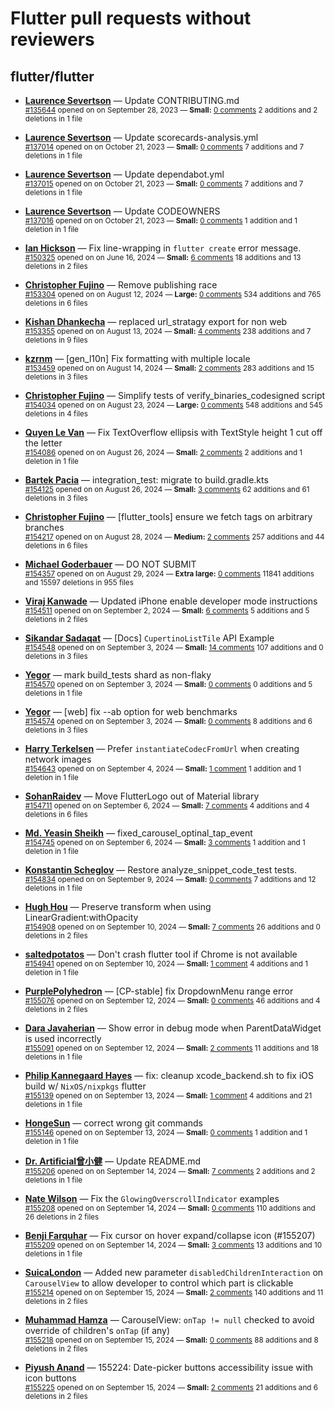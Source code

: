 # Flutter pull requests without reviewers

## flutter/flutter

* **[Laurence Severtson](https://github.com/Laurry-gee)** &mdash; Update CONTRIBUTING.md<br />
  <sub>[#135644](https://github.com/flutter/flutter/pull/135644) opened on on September 28, 2023 &mdash; **Small:** [0 comments](https://github.com/flutter/flutter/pull/135644) 2 additions and 2 deletions in 1 file</sub><br />

* **[Laurence Severtson](https://github.com/Laurry-gee)** &mdash; Update scorecards-analysis.yml<br />
  <sub>[#137014](https://github.com/flutter/flutter/pull/137014) opened on on October 21, 2023 &mdash; **Small:** [0 comments](https://github.com/flutter/flutter/pull/137014) 7 additions and 7 deletions in 1 file</sub><br />

* **[Laurence Severtson](https://github.com/Laurry-gee)** &mdash; Update dependabot.yml<br />
  <sub>[#137015](https://github.com/flutter/flutter/pull/137015) opened on on October 21, 2023 &mdash; **Small:** [0 comments](https://github.com/flutter/flutter/pull/137015) 7 additions and 7 deletions in 1 file</sub><br />

* **[Laurence Severtson](https://github.com/Laurry-gee)** &mdash; Update CODEOWNERS<br />
  <sub>[#137016](https://github.com/flutter/flutter/pull/137016) opened on on October 21, 2023 &mdash; **Small:** [0 comments](https://github.com/flutter/flutter/pull/137016) 1 addition and 1 deletion in 1 file</sub><br />

* **[Ian Hickson](https://github.com/Hixie)** &mdash; Fix line-wrapping in `flutter create` error message.<br />
  <sub>[#150325](https://github.com/flutter/flutter/pull/150325) opened on on June 16, 2024 &mdash; **Small:** [6 comments](https://github.com/flutter/flutter/pull/150325) 18 additions and 13 deletions in 2 files</sub><br />

* **[Christopher Fujino](https://github.com/christopherfujino)** &mdash; Remove publishing race<br />
  <sub>[#153304](https://github.com/flutter/flutter/pull/153304) opened on on August 12, 2024 &mdash; **Large:** [0 comments](https://github.com/flutter/flutter/pull/153304) 534 additions and 765 deletions in 6 files</sub><br />

* **[Kishan Dhankecha](https://github.com/kishan-dhankecha)** &mdash; replaced url_stratagy export for non web<br />
  <sub>[#153355](https://github.com/flutter/flutter/pull/153355) opened on on August 13, 2024 &mdash; **Small:** [4 comments](https://github.com/flutter/flutter/pull/153355) 238 additions and 7 deletions in 9 files</sub><br />

* **[kzrnm](https://github.com/kzrnm)** &mdash; [gen_l10n] Fix formatting with multiple locale<br />
  <sub>[#153459](https://github.com/flutter/flutter/pull/153459) opened on on August 14, 2024 &mdash; **Small:** [2 comments](https://github.com/flutter/flutter/pull/153459) 283 additions and 15 deletions in 3 files</sub><br />

* **[Christopher Fujino](https://github.com/christopherfujino)** &mdash; Simplify tests of verify_binaries_codesigned script<br />
  <sub>[#154034](https://github.com/flutter/flutter/pull/154034) opened on on August 23, 2024 &mdash; **Large:** [0 comments](https://github.com/flutter/flutter/pull/154034) 548 additions and 545 deletions in 4 files</sub><br />

* **[Quyen Le Van](https://github.com/quyenvsp)** &mdash; Fix TextOverflow ellipsis with TextStyle height 1 cut off the letter<br />
  <sub>[#154086](https://github.com/flutter/flutter/pull/154086) opened on on August 26, 2024 &mdash; **Small:** [2 comments](https://github.com/flutter/flutter/pull/154086) 2 additions and 1 deletion in 1 file</sub><br />

* **[Bartek Pacia](https://github.com/bartekpacia)** &mdash; integration_test: migrate to build.gradle.kts<br />
  <sub>[#154125](https://github.com/flutter/flutter/pull/154125) opened on on August 26, 2024 &mdash; **Small:** [3 comments](https://github.com/flutter/flutter/pull/154125) 62 additions and 61 deletions in 3 files</sub><br />

* **[Christopher Fujino](https://github.com/christopherfujino)** &mdash; [flutter_tools] ensure we fetch tags on arbitrary branches<br />
  <sub>[#154217](https://github.com/flutter/flutter/pull/154217) opened on on August 28, 2024 &mdash; **Medium:** [2 comments](https://github.com/flutter/flutter/pull/154217) 257 additions and 44 deletions in 6 files</sub><br />

* **[Michael Goderbauer](https://github.com/goderbauer)** &mdash; DO NOT SUBMIT<br />
  <sub>[#154357](https://github.com/flutter/flutter/pull/154357) opened on on August 29, 2024 &mdash; **Extra large:** [0 comments](https://github.com/flutter/flutter/pull/154357) 11841 additions and 15597 deletions in 955 files</sub><br />

* **[Viraj Kanwade](https://github.com/virajkanwade)** &mdash; Updated iPhone enable developer mode instructions<br />
  <sub>[#154511](https://github.com/flutter/flutter/pull/154511) opened on on September 2, 2024 &mdash; **Small:** [6 comments](https://github.com/flutter/flutter/pull/154511) 5 additions and 5 deletions in 2 files</sub><br />

* **[Sikandar Sadaqat](https://github.com/Sikandar4747)** &mdash; [Docs] `CupertinoListTile` API Example<br />
  <sub>[#154548](https://github.com/flutter/flutter/pull/154548) opened on on September 3, 2024 &mdash; **Small:** [14 comments](https://github.com/flutter/flutter/pull/154548) 107 additions and 0 deletions in 3 files</sub><br />

* **[Yegor](https://github.com/yjbanov)** &mdash; mark build_tests shard as non-flaky<br />
  <sub>[#154570](https://github.com/flutter/flutter/pull/154570) opened on on September 3, 2024 &mdash; **Small:** [0 comments](https://github.com/flutter/flutter/pull/154570) 0 additions and 5 deletions in 1 file</sub><br />

* **[Yegor](https://github.com/yjbanov)** &mdash; [web] fix --ab option for web benchmarks<br />
  <sub>[#154574](https://github.com/flutter/flutter/pull/154574) opened on on September 3, 2024 &mdash; **Small:** [0 comments](https://github.com/flutter/flutter/pull/154574) 8 additions and 6 deletions in 3 files</sub><br />

* **[Harry Terkelsen](https://github.com/harryterkelsen)** &mdash; Prefer `instantiateCodecFromUrl` when creating network images<br />
  <sub>[#154643](https://github.com/flutter/flutter/pull/154643) opened on on September 4, 2024 &mdash; **Small:** [1 comment](https://github.com/flutter/flutter/pull/154643) 1 addition and 1 deletion in 1 file</sub><br />

* **[SohanRaidev](https://github.com/SohanRaidev)** &mdash; Move FlutterLogo out of Material library<br />
  <sub>[#154711](https://github.com/flutter/flutter/pull/154711) opened on on September 6, 2024 &mdash; **Small:** [7 comments](https://github.com/flutter/flutter/pull/154711) 4 additions and 4 deletions in 6 files</sub><br />

* **[Md. Yeasin Sheikh](https://github.com/yeasin50)** &mdash; fixed_carousel_optinal_tap_event<br />
  <sub>[#154745](https://github.com/flutter/flutter/pull/154745) opened on on September 6, 2024 &mdash; **Small:** [3 comments](https://github.com/flutter/flutter/pull/154745) 1 addition and 1 deletion in 1 file</sub><br />

* **[Konstantin Scheglov](https://github.com/scheglov)** &mdash; Restore analyze_snippet_code_test tests.<br />
  <sub>[#154834](https://github.com/flutter/flutter/pull/154834) opened on on September 9, 2024 &mdash; **Small:** [0 comments](https://github.com/flutter/flutter/pull/154834) 7 additions and 12 deletions in 1 file</sub><br />

* **[Hugh Hou](https://github.com/hyhugh)** &mdash; Preserve transform when using LinearGradient:withOpacity<br />
  <sub>[#154908](https://github.com/flutter/flutter/pull/154908) opened on on September 10, 2024 &mdash; **Small:** [7 comments](https://github.com/flutter/flutter/pull/154908) 26 additions and 0 deletions in 2 files</sub><br />

* **[saltedpotatos](https://github.com/saltedpotatos)** &mdash; Don't crash flutter tool if Chrome is not available<br />
  <sub>[#154941](https://github.com/flutter/flutter/pull/154941) opened on on September 10, 2024 &mdash; **Small:** [1 comment](https://github.com/flutter/flutter/pull/154941) 4 additions and 1 deletion in 1 file</sub><br />

* **[PurplePolyhedron](https://github.com/PurplePolyhedron)** &mdash; [CP-stable] fix DropdownMenu range error <br />
  <sub>[#155076](https://github.com/flutter/flutter/pull/155076) opened on on September 12, 2024 &mdash; **Small:** [0 comments](https://github.com/flutter/flutter/pull/155076) 46 additions and 4 deletions in 2 files</sub><br />

* **[Dara Javaherian](https://github.com/darajava)** &mdash; Show error in debug mode when ParentDataWidget is used incorrectly<br />
  <sub>[#155091](https://github.com/flutter/flutter/pull/155091) opened on on September 12, 2024 &mdash; **Small:** [2 comments](https://github.com/flutter/flutter/pull/155091) 11 additions and 18 deletions in 1 file</sub><br />

* **[Philip Kannegaard Hayes](https://github.com/phlip9)** &mdash; fix: cleanup xcode_backend.sh to fix iOS build w/ `NixOS/nixpkgs` flutter<br />
  <sub>[#155139](https://github.com/flutter/flutter/pull/155139) opened on on September 13, 2024 &mdash; **Small:** [1 comment](https://github.com/flutter/flutter/pull/155139) 4 additions and 21 deletions in 1 file</sub><br />

* **[HongeSun](https://github.com/hongeSunCoder)** &mdash; correct wrong git commands<br />
  <sub>[#155146](https://github.com/flutter/flutter/pull/155146) opened on on September 13, 2024 &mdash; **Small:** [0 comments](https://github.com/flutter/flutter/pull/155146) 1 addition and 1 deletion in 1 file</sub><br />

* **[Dr. Artificial曾小健](https://github.com/ArtificialZeng)** &mdash; Update README.md<br />
  <sub>[#155206](https://github.com/flutter/flutter/pull/155206) opened on on September 14, 2024 &mdash; **Small:** [7 comments](https://github.com/flutter/flutter/pull/155206) 2 additions and 2 deletions in 1 file</sub><br />

* **[Nate Wilson](https://github.com/nate-thegrate)** &mdash; Fix the `GlowingOverscrollIndicator` examples<br />
  <sub>[#155208](https://github.com/flutter/flutter/pull/155208) opened on on September 14, 2024 &mdash; **Small:** [0 comments](https://github.com/flutter/flutter/pull/155208) 110 additions and 26 deletions in 2 files</sub><br />

* **[Benji Farquhar](https://github.com/BenjiFarquhar)** &mdash; Fix cursor on hover expand/collapse icon (#155207)<br />
  <sub>[#155209](https://github.com/flutter/flutter/pull/155209) opened on on September 14, 2024 &mdash; **Small:** [3 comments](https://github.com/flutter/flutter/pull/155209) 13 additions and 10 deletions in 1 file</sub><br />

* **[SuicaLondon](https://github.com/SuicaLondon)** &mdash; Added new parameter `disabledChildrenInteraction` on `CarouselView` to allow developer to control which part is clickable<br />
  <sub>[#155214](https://github.com/flutter/flutter/pull/155214) opened on on September 15, 2024 &mdash; **Small:** [2 comments](https://github.com/flutter/flutter/pull/155214) 140 additions and 11 deletions in 2 files</sub><br />

* **[Muhammad Hamza](https://github.com/mhmzdev)** &mdash; CarouselView: `onTap != null` checked to avoid override of children's `onTap` (if any)<br />
  <sub>[#155218](https://github.com/flutter/flutter/pull/155218) opened on on September 15, 2024 &mdash; **Small:** [0 comments](https://github.com/flutter/flutter/pull/155218) 88 additions and 8 deletions in 2 files</sub><br />

* **[Piyush Anand](https://github.com/creatorpiyush)** &mdash; 155224: Date-picker buttons accessibility issue with icon buttons<br />
  <sub>[#155225](https://github.com/flutter/flutter/pull/155225) opened on on September 15, 2024 &mdash; **Small:** [2 comments](https://github.com/flutter/flutter/pull/155225) 21 additions and 6 deletions in 2 files</sub><br />

